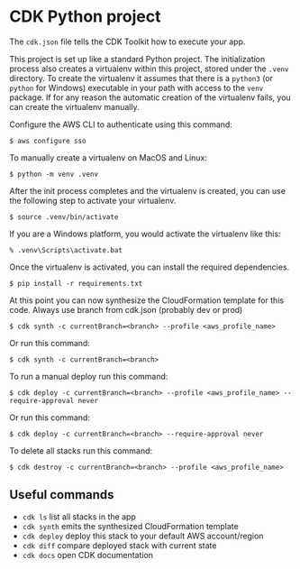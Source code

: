 # CDK Python project


The `cdk.json` file tells the CDK Toolkit how to execute your app.

This project is set up like a standard Python project.  The initialization
process also creates a virtualenv within this project, stored under the `.venv`
directory.  To create the virtualenv it assumes that there is a `python3`
(or `python` for Windows) executable in your path with access to the `venv`
package. If for any reason the automatic creation of the virtualenv fails,
you can create the virtualenv manually.

Configure the AWS CLI to authenticate using this command:

```
$ aws configure sso
```


To manually create a virtualenv on MacOS and Linux:

```
$ python -m venv .venv
```

After the init process completes and the virtualenv is created, you can use the following
step to activate your virtualenv.

```
$ source .venv/bin/activate
```

If you are a Windows platform, you would activate the virtualenv like this:

```
% .venv\Scripts\activate.bat
```

Once the virtualenv is activated, you can install the required dependencies.

```
$ pip install -r requirements.txt
```

At this point you can now synthesize the CloudFormation template for this code.
Always use branch from cdk.json (probably dev or prod)
```
$ cdk synth -c currentBranch=<branch> --profile <aws_profile_name>
```

Or run this command:

```
$ cdk synth -c currentBranch=<branch>
```
To run a manual deploy run this command:

```
$ cdk deploy -c currentBranch=<branch> --profile <aws_profile_name> --require-approval never
```

Or run this command:

```
$ cdk deploy -c currentBranch=<branch> --require-approval never
```

To delete all stacks run this command:

```
$ cdk destroy -c currentBranch=<branch> --profile <aws_profile_name>
```

## Useful commands

 * `cdk ls`          list all stacks in the app
 * `cdk synth`       emits the synthesized CloudFormation template
 * `cdk deploy`      deploy this stack to your default AWS account/region
 * `cdk diff`        compare deployed stack with current state
 * `cdk docs`        open CDK documentation
